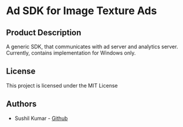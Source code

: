 

# Ad SDK for Image Texture Ads
## Product Description
A generic SDK, that communicates with ad server and analytics server. Currently, contains implementation for Windows only.

## License
This project is licensed under the MIT License

## Authors
* Sushil Kumar - [Github](https://github.com/sushilmiitb)
